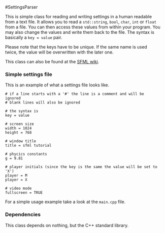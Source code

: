 #SettingsParser

This is simple class for reading and writing settings in a human readable from a text file. It allows you to read a `std::string`, `bool`, `char`, `int` or `float` from a file. You can then access these values from within your program. You may also change the values and write them back to the file. The syntax is basically a `key = value` pair.

Please note that the keys have to be unique. If the same name is used twice, the value will be overwritten with the later one.

This class can also be found at the [SFML wiki](https://github.com/LaurentGomila/SFML/wiki/Source:-Settings-Parser).

### Simple settings file
This is an example of what a settings file looks like.

```text
# if a line starts with a '#' the line is a comment and will be ignored
# blank lines will also be ignored

# the syntax is
key = value

# screen size
width = 1024
height = 768

# window title
title = sfml tutorial

# phycics constants
g = 9.81

# player initials (since the key is the same the value will be set to 'X')
player = M
player = X

# video mode
fullscreen = TRUE
```

For a simple usage example take a look at the `main.cpp` file.

### Dependencies
This class depends on nothing, but the C++ standard library.
